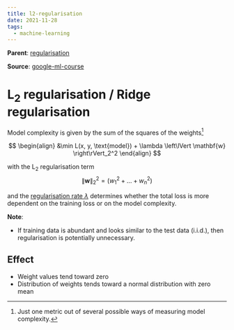 ```yaml
---
title: l2-regularisation
date: 2021-11-28
tags:
  - machine-learning
---
```


**Parent**: [regularisation](ma/regularisation.md)

**Source**: [google-ml-course](bibliography/google-ml-course.md)

# L$_2$ regularisation / Ridge regularisation
Model complexity is given by the sum of the squares of the weights[^1]

[^1]: Just one metric out of several possible ways of measuring model complexity.

$$
\begin{align}
&\min L(x, y, \text{model}) + \lambda
\left\lVert \mathbf{w} \right\rVert_2^2
\end{align}
$$

with the L$_2$ regularisation term
$$
\left\lVert \mathbf{w} \right\rVert_2^2
= \left( w_1^2 + \dots + w_n^2 \right)
$$

and the [regularisation rate $\lambda$](ma/regularisation-rate.md) determines whether the total loss is more dependent on the training loss or on the model complexity.


**Note**:
* If training data is abundant and looks similar to the test data (i.i.d.), then regularisation is potentially unnecessary.


## Effect
* Weight values tend toward zero
* Distribution of weights tends toward a normal distribution with zero mean

